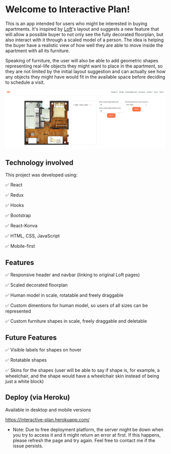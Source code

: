 # Welcome to Interactive Plan!

This is an app intended for users who might be interested in buying apartments. It's inspired by [Loft](https://loft.com.br/)'s layout and suggests a new feature that will allow a possible buyer to not only see the fully decorated floorplan, but also interact with it through a scaled model of a person.
The idea is helping the buyer have a realistic view of how well they are able to move inside the apartment with all its furniture.

Speaking of furniture, the user will also be able to add geometric shapes representing real-life objects they might want to place in the apartment, so they are not limited by the initial layout suggestion and can actually see how any objects they might have would fit in the available space before deciding to schedule a visit.

![image](public/screenshot-localhost_3000-2021.07.23-16_22_13.png)



## Technology involved

This project was developed using:

✅  React

✅  Redux

✅  Hooks

✅  Bootstrap

✅  React-Konva

✅  HTML, CSS, JavaScript

✅  Mobile-first



## Features

✅  Responsive header and navbar (linking to original Loft pages)

✅  Scaled decorated floorplan

✅  Human model in scale, rotatable and freely draggable

✅  Custom dimentions for human model, so users of all sizes can be represented

✅  Custom furniture shapes in scale, freely draggable and deletable



## Future Features
✅  Visible labels for shapes on hover

✅  Rotatable shapes

✅  Skins for the shapes (user will be able to say if shape is, for example, a wheelchair, and the shape would have a wheelchair skin instead of being just a white block)



## Deploy (via Heroku)
Available in desktop and mobile versions

https://interactive-plan.herokuapp.com/

* Note: Due to free deployment platform, the server might be down when you try to access it and it might return an error at first.
If this happens, please refresh the page and try again. Feel free to contact me if the issue persists.
